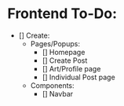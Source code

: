 # Frontend To-Do:
- [] Create:
  - Pages/Popups:
    - [] Homepage
    - [] Create Post
    - [] Art/Profile page
    - [] Individual Post page
  - Components:
    - [] Navbar
